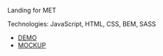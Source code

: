Landing for MET

Technologies: JavaScript, HTML, CSS, BEM, SASS

- [DEMO](https://denis-khristyuk.github.io/met-landing/)
- [MOCKUP](https://www.figma.com/file/lSR1m42L9YwzQwzzxKwHpw/THE-MET)
